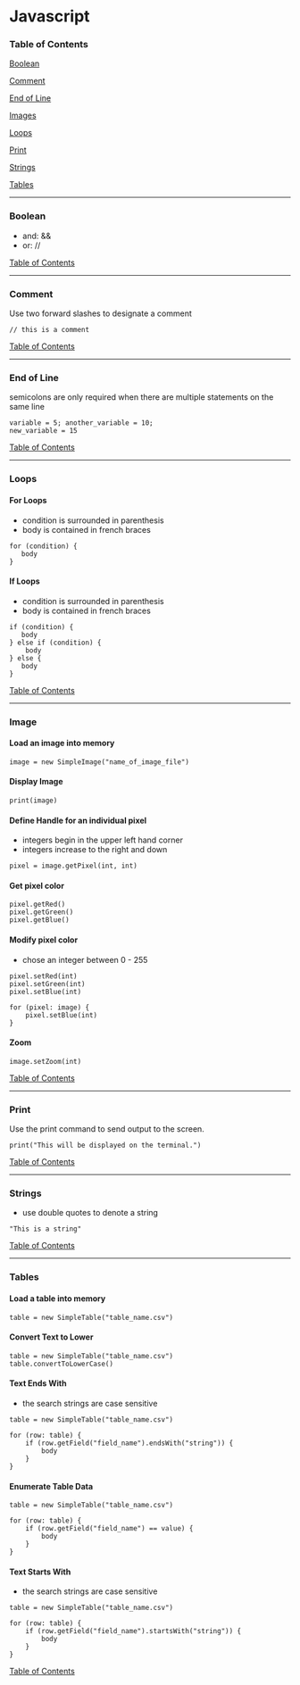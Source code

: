 # Javascript

### <a name="toc"></a>Table of Contents

[Boolean](#boolean)

[Comment](#comment)

[End of Line](#line)

[Images](#images)

[Loops](#loops)

[Print](#print)

[Strings](#strings)

[Tables](#tables)

---

### <a name="boolean"></a> Boolean

  - and: &&
  - or: //
  
[Table of Contents](#toc)

---

### <a name="comment"></a> Comment

Use two forward slashes to designate a comment

```
// this is a comment
```

[Table of Contents](#toc)

---

### <a name="end_of_line"></a> End of Line

semicolons are only required when there are multiple statements on the same 
line

```
variable = 5; another_variable = 10;
new_variable = 15
```

[Table of Contents](#toc)

---

### <a name="loops"></a> Loops

#### For Loops

  - condition is surrounded in parenthesis
  - body is contained in french braces
  
```
for (condition) {
   body
}
```

#### If Loops

  - condition is surrounded in parenthesis
  - body is contained in french braces
  
```
if (condition) {
   body
} else if (condition) {
    body
} else {
   body
}
```

[Table of Contents](#toc)

---

### <a name="image"></a> Image

#### Load an image into memory

```
image = new SimpleImage("name_of_image_file")
```

#### Display Image

```
print(image)
```

#### Define Handle for an individual pixel

  - integers begin in the upper left hand corner
  - integers increase to the right and down
 
```
pixel = image.getPixel(int, int)
```

#### Get pixel color

```
pixel.getRed()
pixel.getGreen()
pixel.getBlue()
```

#### Modify pixel color

  - chose an integer between 0 - 255

```
pixel.setRed(int)
pixel.setGreen(int)
pixel.setBlue(int)

for (pixel: image) {
    pixel.setBlue(int)
}
```

#### Zoom

```
image.setZoom(int)
```

[Table of Contents](#toc)

---

### <a name="print"></a> Print

Use the print command to send output to the screen.

```
print("This will be displayed on the terminal.")
```

[Table of Contents](#toc)

---

### <a name="strings"></a> Strings

  - use double quotes to denote a string

```
"This is a string"
```

[Table of Contents](#toc)

---

### <a name="tables"></a> Tables

#### Load a table into memory

```
table = new SimpleTable("table_name.csv")
```

#### Convert Text to Lower

```
table = new SimpleTable("table_name.csv")
table.convertToLowerCase()
```

#### Text Ends With

  - the search strings are case sensitive
  
```
table = new SimpleTable("table_name.csv")

for (row: table) {
    if (row.getField("field_name").endsWith("string")) {
        body
    }
}
```

#### Enumerate Table Data

```
table = new SimpleTable("table_name.csv")

for (row: table) {
    if (row.getField("field_name") == value) {
        body
    }
}
```

#### Text Starts With

  - the search strings are case sensitive
  
```
table = new SimpleTable("table_name.csv")

for (row: table) {
    if (row.getField("field_name").startsWith("string")) {
        body
    }
}
```

[Table of Contents](#toc)

